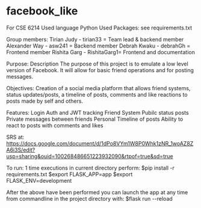 # facebook_like
For CSE 6214
Used language Python
Used Packages: see requirements.txt

Group members:
Tirian Judy - tirian33 = Team lead & backend member
Alexander Way - asw241 = Backend member
Debrah Kwaku - debrahGh = Frontend member
Rishita Garg - RishitaGarg1= Frontend and documentation

Purpose:
Description
The purpose of this project is to emulate a low level version of Facebook. It will allow for basic friend operations and for posting messages.

Objectives:
Creation of a social media platform that allows friend systems, status updates/posts, a timeline of posts, comments and like reactions to posts made by self and others.

Features:
Login Auth and JWT tracking
Friend System
Pubilc status posts
Private messages between friends
Personal Timeline of posts
Ability to react to posts with comments and likes


SRS at: https://docs.google.com/document/d/1dPo8VYm1W8P0Whk1zNR_1woAZ8ZA6i3S/edit?usp=sharing&ouid=100268486651223932090&rtpof=true&sd=true


To run:
1 time executions in current directory perform: 
$pip install -r requirements.txt
$export FLASK_APP=app
$export FLASK_ENV=development

After the above have been performed you can launch the app at any time from commandline in the project directory with:
$flask run --reload